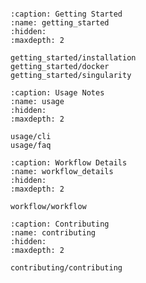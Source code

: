 ```{include} ../README.md
```

```{toctree}
:caption: Getting Started
:name: getting_started
:hidden:
:maxdepth: 2

getting_started/installation
getting_started/docker
getting_started/singularity
```

```{toctree}
:caption: Usage Notes
:name: usage
:hidden:
:maxdepth: 2

usage/cli
usage/faq
```

```{toctree}
:caption: Workflow Details
:name: workflow_details
:hidden:
:maxdepth: 2

workflow/workflow
```

```{toctree}
:caption: Contributing
:name: contributing
:hidden:
:maxdepth: 2

contributing/contributing
```
